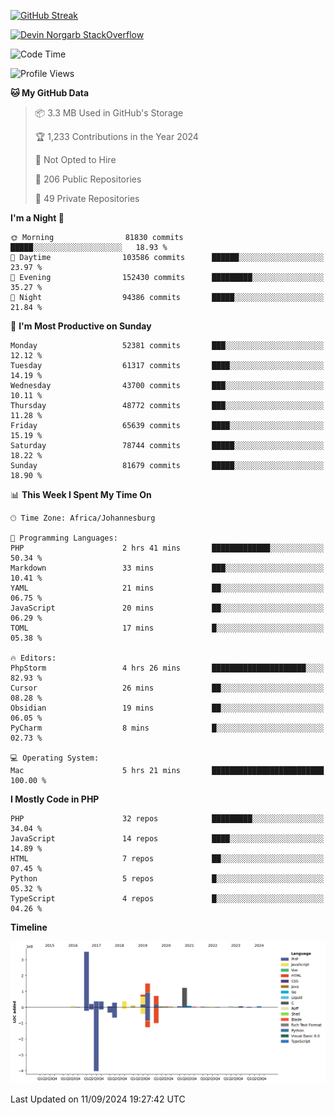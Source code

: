 
[![GitHub Streak](http://github-readme-streak-stats.herokuapp.com?user=DevinNorgarb&date_format=M%20j%5B%2C%20Y%5D)]()


[![Devin Norgarb StackOverflow](https://github-readme-stackoverflow.vercel.app/?userID=4993755)](https://stackoverflow.com/users/4993755/devin-norgarb)

<!--START_SECTION:waka-->
![Code Time](http://img.shields.io/badge/Code%20Time-9%2C084%20hrs%2011%20mins-blue)

![Profile Views](http://img.shields.io/badge/Profile%20Views-10-blue)

**🐱 My GitHub Data** 

> 📦 3.3 MB Used in GitHub's Storage 
 > 
> 🏆 1,233 Contributions in the Year 2024
 > 
> 🚫 Not Opted to Hire
 > 
> 📜 206 Public Repositories 
 > 
> 🔑 49 Private Repositories 
 > 
**I'm a Night 🦉** 

```text
🌞 Morning                81830 commits       █████░░░░░░░░░░░░░░░░░░░░   18.93 % 
🌆 Daytime                103586 commits      ██████░░░░░░░░░░░░░░░░░░░   23.97 % 
🌃 Evening                152430 commits      █████████░░░░░░░░░░░░░░░░   35.27 % 
🌙 Night                  94386 commits       █████░░░░░░░░░░░░░░░░░░░░   21.84 % 
```
📅 **I'm Most Productive on Sunday** 

```text
Monday                   52381 commits       ███░░░░░░░░░░░░░░░░░░░░░░   12.12 % 
Tuesday                  61317 commits       ████░░░░░░░░░░░░░░░░░░░░░   14.19 % 
Wednesday                43700 commits       ███░░░░░░░░░░░░░░░░░░░░░░   10.11 % 
Thursday                 48772 commits       ███░░░░░░░░░░░░░░░░░░░░░░   11.28 % 
Friday                   65639 commits       ████░░░░░░░░░░░░░░░░░░░░░   15.19 % 
Saturday                 78744 commits       █████░░░░░░░░░░░░░░░░░░░░   18.22 % 
Sunday                   81679 commits       █████░░░░░░░░░░░░░░░░░░░░   18.90 % 
```


📊 **This Week I Spent My Time On** 

```text
🕑︎ Time Zone: Africa/Johannesburg

💬 Programming Languages: 
PHP                      2 hrs 41 mins       █████████████░░░░░░░░░░░░   50.34 % 
Markdown                 33 mins             ███░░░░░░░░░░░░░░░░░░░░░░   10.41 % 
YAML                     21 mins             ██░░░░░░░░░░░░░░░░░░░░░░░   06.75 % 
JavaScript               20 mins             ██░░░░░░░░░░░░░░░░░░░░░░░   06.29 % 
TOML                     17 mins             █░░░░░░░░░░░░░░░░░░░░░░░░   05.38 % 

🔥 Editors: 
PhpStorm                 4 hrs 26 mins       █████████████████████░░░░   82.93 % 
Cursor                   26 mins             ██░░░░░░░░░░░░░░░░░░░░░░░   08.28 % 
Obsidian                 19 mins             ██░░░░░░░░░░░░░░░░░░░░░░░   06.05 % 
PyCharm                  8 mins              █░░░░░░░░░░░░░░░░░░░░░░░░   02.73 % 

💻 Operating System: 
Mac                      5 hrs 21 mins       █████████████████████████   100.00 % 
```

**I Mostly Code in PHP** 

```text
PHP                      32 repos            █████████░░░░░░░░░░░░░░░░   34.04 % 
JavaScript               14 repos            ████░░░░░░░░░░░░░░░░░░░░░   14.89 % 
HTML                     7 repos             ██░░░░░░░░░░░░░░░░░░░░░░░   07.45 % 
Python                   5 repos             █░░░░░░░░░░░░░░░░░░░░░░░░   05.32 % 
TypeScript               4 repos             █░░░░░░░░░░░░░░░░░░░░░░░░   04.26 % 
```



**Timeline**

![Lines of Code chart](https://raw.githubusercontent.com/DevinNorgarb/DevinNorgarb/main/assets/bar_graph.png)


 Last Updated on 11/09/2024 19:27:42 UTC
<!--END_SECTION:waka-->

